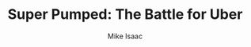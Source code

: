 ---
title: "Super Pumped: The Battle for Uber"
author: "Mike Isaac"
isbn: "0393652246"
isbn13: "9780393652246"
rating: "4"
publisher: "W. W. Norton  Company"
pages: "387"
publishYear: "2019"
read: "2019"
goodreads_id: "44573628"
---
